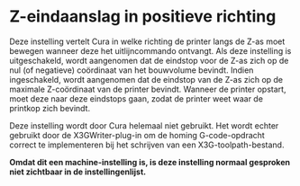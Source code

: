 Z-eindaanslag in positieve richting
====
Deze instelling vertelt Cura in welke richting de printer langs de Z-as moet bewegen wanneer deze het uitlijncommando ontvangt. Als deze instelling is uitgeschakeld, wordt aangenomen dat de eindstop voor de Z-as zich op de nul (of negatieve) coördinaat van het bouwvolume bevindt. Indien ingeschakeld, wordt aangenomen dat de eindstop van de Z-as zich op de maximale Z-coördinaat van de printer bevindt. Wanneer de printer opstart, moet deze naar deze eindstops gaan, zodat de printer weet waar de printkop zich bevindt.

Deze instelling wordt door Cura helemaal niet gebruikt. Het wordt echter gebruikt door de X3GWriter-plug-in om de homing G-code-opdracht correct te implementeren bij het schrijven van een X3G-toolpath-bestand.

**Omdat dit een machine-instelling is, is deze instelling normaal gesproken niet zichtbaar in de instellingenlijst.**